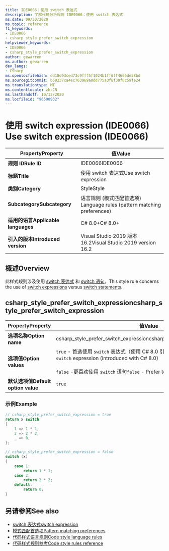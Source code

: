 ```yaml
---
title: IDE0066：使用 switch 表达式
description: 了解代码分析规则 IDE0066：使用 switch 表达式
ms.date: 09/30/2020
ms.topic: reference
f1_keywords:
- IDE0066
- csharp_style_prefer_switch_expression
helpviewer_keywords:
- IDE0066
- csharp_style_prefer_switch_expression
author: gewarren
ms.author: gewarren
dev_langs:
- CSharp
ms.openlocfilehash: dd18d93ced73c9fff5f1024b1ff6ff4665de58bd
ms.sourcegitcommit: b59237ca4ec763969a0dd775a3f8f39f8c59fe24
ms.translationtype: MT
ms.contentlocale: zh-CN
ms.lasthandoff: 10/12/2020
ms.locfileid: "96590932"
---
```

# <a name="use-switch-expression-ide0066"></a><span data-ttu-id="ad70d-103">使用 switch expression (IDE0066) </span><span class="sxs-lookup"><span data-stu-id="ad70d-103">Use switch expression (IDE0066)</span></span>

|<span data-ttu-id="ad70d-104">Property</span><span class="sxs-lookup"><span data-stu-id="ad70d-104">Property</span></span>|<span data-ttu-id="ad70d-105">值</span><span class="sxs-lookup"><span data-stu-id="ad70d-105">Value</span></span>|
|-|-|
| <span data-ttu-id="ad70d-106">**规则 ID**</span><span class="sxs-lookup"><span data-stu-id="ad70d-106">**Rule ID**</span></span> | <span data-ttu-id="ad70d-107">IDE0066</span><span class="sxs-lookup"><span data-stu-id="ad70d-107">IDE0066</span></span> |
| <span data-ttu-id="ad70d-108">**标题**</span><span class="sxs-lookup"><span data-stu-id="ad70d-108">**Title**</span></span> | <span data-ttu-id="ad70d-109">使用 switch 表达式</span><span class="sxs-lookup"><span data-stu-id="ad70d-109">Use switch expression</span></span> |
| <span data-ttu-id="ad70d-110">**类别**</span><span class="sxs-lookup"><span data-stu-id="ad70d-110">**Category**</span></span> | <span data-ttu-id="ad70d-111">Style</span><span class="sxs-lookup"><span data-stu-id="ad70d-111">Style</span></span> |
| <span data-ttu-id="ad70d-112">**Subcategory**</span><span class="sxs-lookup"><span data-stu-id="ad70d-112">**Subcategory**</span></span> | <span data-ttu-id="ad70d-113">语言规则 (模式匹配首选项) </span><span class="sxs-lookup"><span data-stu-id="ad70d-113">Language rules (pattern matching preferences)</span></span> |
| <span data-ttu-id="ad70d-114">**适用的语言**</span><span class="sxs-lookup"><span data-stu-id="ad70d-114">**Applicable languages**</span></span> | <span data-ttu-id="ad70d-115">C# 8.0+</span><span class="sxs-lookup"><span data-stu-id="ad70d-115">C# 8.0+</span></span> |
| <span data-ttu-id="ad70d-116">**引入的版本**</span><span class="sxs-lookup"><span data-stu-id="ad70d-116">**Introduced version**</span></span> | <span data-ttu-id="ad70d-117">Visual Studio 2019 版本 16.2</span><span class="sxs-lookup"><span data-stu-id="ad70d-117">Visual Studio 2019 version 16.2</span></span> |

## <a name="overview"></a><span data-ttu-id="ad70d-118">概述</span><span class="sxs-lookup"><span data-stu-id="ad70d-118">Overview</span></span>

<span data-ttu-id="ad70d-119">此样式规则涉及使用 [switch 表达式](../../../csharp/language-reference/operators/switch-expression.md) 和 [switch 语句](../../../csharp/language-reference/keywords/switch.md)。</span><span class="sxs-lookup"><span data-stu-id="ad70d-119">This style rule concerns the use of [switch expressions](../../../csharp/language-reference/operators/switch-expression.md) versus [switch statements](../../../csharp/language-reference/keywords/switch.md).</span></span>

## <a name="csharp_style_prefer_switch_expression"></a><span data-ttu-id="ad70d-120">csharp_style_prefer_switch_expression</span><span class="sxs-lookup"><span data-stu-id="ad70d-120">csharp_style_prefer_switch_expression</span></span>

|<span data-ttu-id="ad70d-121">Property</span><span class="sxs-lookup"><span data-stu-id="ad70d-121">Property</span></span>|<span data-ttu-id="ad70d-122">值</span><span class="sxs-lookup"><span data-stu-id="ad70d-122">Value</span></span>|
|-|-|
| <span data-ttu-id="ad70d-123">**选项名称**</span><span class="sxs-lookup"><span data-stu-id="ad70d-123">**Option name**</span></span> | <span data-ttu-id="ad70d-124">csharp_style_prefer_switch_expression</span><span class="sxs-lookup"><span data-stu-id="ad70d-124">csharp_style_prefer_switch_expression</span></span> |
| <span data-ttu-id="ad70d-125">**选项值**</span><span class="sxs-lookup"><span data-stu-id="ad70d-125">**Option values**</span></span> | <span data-ttu-id="ad70d-126">`true` - 首选使用 `switch` 表达式（使用 C# 8.0 引入）</span><span class="sxs-lookup"><span data-stu-id="ad70d-126">`true` - Prefer to use a `switch` expression (introduced with C# 8.0)</span></span><br /><br /><span data-ttu-id="ad70d-127">`false` -更喜欢使用 `switch` 语句</span><span class="sxs-lookup"><span data-stu-id="ad70d-127">`false` - Prefer to use a `switch` statement</span></span> |
| <span data-ttu-id="ad70d-128">**默认选项值**</span><span class="sxs-lookup"><span data-stu-id="ad70d-128">**Default option value**</span></span> | `true` |

### <a name="example"></a><span data-ttu-id="ad70d-129">示例</span><span class="sxs-lookup"><span data-stu-id="ad70d-129">Example</span></span>

```csharp
// csharp_style_prefer_switch_expression = true
return x switch
{
    1 => 1 * 1,
    2 => 2 * 2,
    _ => 0,
};

// csharp_style_prefer_switch_expression = false
switch (x)
{
    case 1:
        return 1 * 1;
    case 2:
        return 2 * 2;
    default:
        return 0;
}
```

## <a name="see-also"></a><span data-ttu-id="ad70d-130">另请参阅</span><span class="sxs-lookup"><span data-stu-id="ad70d-130">See also</span></span>

- [<span data-ttu-id="ad70d-131">switch 表达式</span><span class="sxs-lookup"><span data-stu-id="ad70d-131">switch expression</span></span>](../../../csharp/language-reference/operators/switch-expression.md)
- [<span data-ttu-id="ad70d-132">模式匹配首选项</span><span class="sxs-lookup"><span data-stu-id="ad70d-132">Pattern matching preferences</span></span>](pattern-matching-preferences.md)
- [<span data-ttu-id="ad70d-133">代码样式语言规则</span><span class="sxs-lookup"><span data-stu-id="ad70d-133">Code style language rules</span></span>](language-rules.md)
- [<span data-ttu-id="ad70d-134">代码样式规则参考</span><span class="sxs-lookup"><span data-stu-id="ad70d-134">Code style rules reference</span></span>](index.md)
